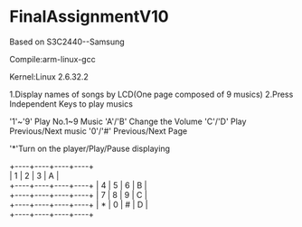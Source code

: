 # FinalAssignmentV10

Based on S3C2440--Samsung

Compile:arm-linux-gcc

Kernel:Linux 2.6.32.2

1.Display names of songs by LCD(One page composed of 9 musics)
2.Press Independent Keys to play musics

'1'~'9' Play No.1~9 Music
'A'/'B' Change the Volume
'C'/'D' Play Previous/Next music
'0'/'#' Previous/Next Page

'*'Turn on the player/Play/Pause displaying
                                                                                                  
+----+----+----+----+                         
| 1  | 2  |  3 | A  |                         
+----+----+----+----+
| 4  | 5  |  6 | B  |                    
+----+----+----+----+
| 7  | 8  |  9 | C  |                                  
+----+----+----+----+
| *  | 0  |  # | D  |               
+----+----+----+----+                                                           
